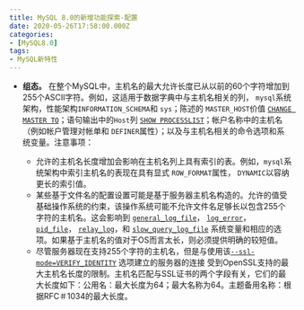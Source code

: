 ```yaml
---
title: MySQL 8.0的新增功能探索-配置
date: 2020-05-26T17:58:00.000Z
categories:
- [MySQL8.0]
tags:
- MySQL新特性
---
```


- **组态。** 在整个MySQL中，主机名的最大允许长度已从以前的60个字符增加到255个ASCII字符。例如，这适用于数据字典中与主机名相关的列， `mysql`系统架构，性能架构`INFORMATION_SCHEMA`和 `sys`；陈述的 `MASTER_HOST`价值 [`CHANGE MASTER TO`](https://dev.mysql.com/doc/refman/8.0/en/change-master-to.html)；语句输出中的`Host`列 [`SHOW PROCESSLIST`](https://dev.mysql.com/doc/refman/8.0/en/show-processlist.html)；帐户名称中的主机名（例如帐户管理对帐单和 `DEFINER`属性）；以及与主机名相关的命令选项和系统变量。注意事项：

  - 允许的主机名长度增加会影响在主机名列上具有索引的表。例如，`mysql`系统架构中索引主机名的表现在具有显式 `ROW_FORMAT`属性， `DYNAMIC`以容纳更长的索引值。
  - 某些基于文件名的配置设置可能是基于服务器主机名构造的。允许的值受基础操作系统的约束，该操作系统可能不允许文件名足够长以包含255个字符的主机名。这会影响到 [`general_log_file`](https://dev.mysql.com/doc/refman/8.0/en/server-system-variables.html#sysvar_general_log_file)， [`log_error`](https://dev.mysql.com/doc/refman/8.0/en/server-system-variables.html#sysvar_log_error)， [`pid_file`](https://dev.mysql.com/doc/refman/8.0/en/server-system-variables.html#sysvar_pid_file)， [`relay_log`](https://dev.mysql.com/doc/refman/8.0/en/replication-options-slave.html#sysvar_relay_log)，和 [`slow_query_log_file`](https://dev.mysql.com/doc/refman/8.0/en/server-system-variables.html#sysvar_slow_query_log_file) 系统变量和相应的选项。如果基于主机名的值对于OS而言太长，则必须提供明确的较短值。
  - 尽管服务器现在支持255个字符的主机名，但是与使用该[`--ssl-mode=VERIFY_IDENTITY`](https://dev.mysql.com/doc/refman/8.0/en/connection-options.html#option_general_ssl-mode) 选项建立的服务器的连接 受到OpenSSL支持的最大主机名长度的限制。主机名匹配与SSL证书的两个字段有关，它们的最大长度如下：公用名：最大长度为64；最大名称为64。主题备用名称：根据RFC＃1034的最大长度。

